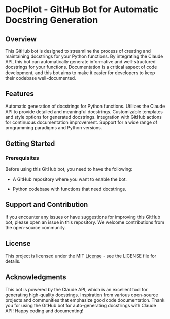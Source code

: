 # DocPilot - GitHub Bot for Automatic Docstring Generation


## Overview
This GitHub bot is designed to streamline the process of creating and maintaining docstrings for your Python functions. By integrating the Claude API, this bot can automatically generate informative and well-structured docstrings for your functions. Documentation is a critical aspect of code development, and this bot aims to make it easier for developers to keep their codebase well-documented.

## Features
Automatic generation of docstrings for Python functions.
Utilizes the Claude API to provide detailed and meaningful docstrings.
Customizable templates and style options for generated docstrings.
Integration with GitHub actions for continuous documentation improvement.
Support for a wide range of programming paradigms and Python versions.


## Getting Started
### Prerequisites
Before using this GitHub bot, you need to have the following:

- A GitHub repository where you want to enable the bot.

- Python codebase with functions that need docstrings.

## Support and Contribution
If you encounter any issues or have suggestions for improving this GitHub bot, please open an issue in this repository. We welcome contributions from the open-source community.

## License
This project is licensed under the MIT [License](https://github.com/Sam-Armstrong/DocPilot/blob/main/LICENSE) - see the LICENSE file for details.

## Acknowledgments
This bot is powered by the Claude API, which is an excellent tool for generating high-quality docstrings.
Inspiration from various open-source projects and communities that emphasize good code documentation.
Thank you for using the GitHub bot for auto-generating docstrings with Claude API! Happy coding and documenting!


